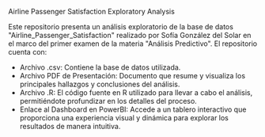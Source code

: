 Airline Passenger Satisfaction Exploratory Analysis

Este repositorio presenta un análisis exploratorio de la base de datos "Airline_Passenger_Satisfaction" realizado por Sofía González del Solar en el marco del primer examen de la materia "Análisis Predictivo". 
El repositorio cuenta con:

- Archivo .csv: Contiene la base de datos utilizada.
- Archivo PDF de Presentación: Documento que resume y visualiza los principales hallazgos y conclusiones del análisis.
- Archivo .R: El código fuente en R utilizado para llevar a cabo el análisis, permitiéndote profundizar en los detalles del proceso.
- Enlace al Dashboard en PowerBI: Accede a un tablero interactivo que proporciona una experiencia visual y dinámica para explorar los resultados de manera intuitiva.
